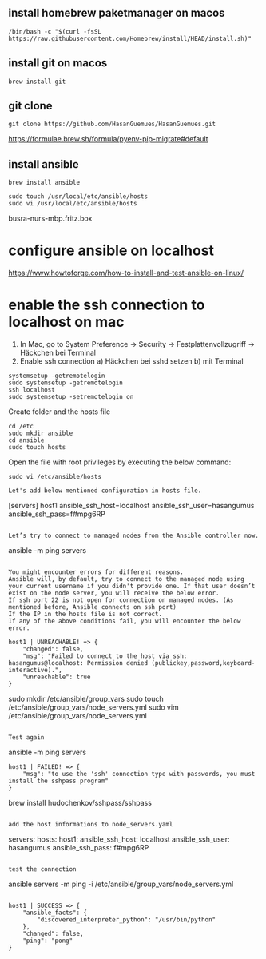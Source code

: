 ## install homebrew paketmanager on macos
```
/bin/bash -c "$(curl -fsSL https://raw.githubusercontent.com/Homebrew/install/HEAD/install.sh)"
```

## install git on macos
```
brew install git
```

## git clone
```
git clone https://github.com/HasanGuemues/HasanGuemues.git
```

https://formulae.brew.sh/formula/pyenv-pip-migrate#default

## install ansible
```
brew install ansible
```

```
sudo touch /usr/local/etc/ansible/hosts
sudo vi /usr/local/etc/ansible/hosts
```


busra-nurs-mbp.fritz.box
# configure ansible on localhost
https://www.howtoforge.com/how-to-install-and-test-ansible-on-linux/
# enable the ssh connection to localhost on mac

1) In Mac, go to System Preference -> Security  -> Festplattenvollzugriff -> Häckchen bei Terminal 
2) Enable ssh connection
a) Häckchen bei sshd setzen
b) mit Terminal
```
systemsetup -getremotelogin
sudo systemsetup -getremotelogin
ssh localhost
sudo systemsetup -setremotelogin on
```
Create folder and the hosts file
```
cd /etc
sudo mkdir ansible
cd ansible
sudo touch hosts
```

Open the file with root privileges by executing the below command:
```
sudo vi /etc/ansible/hosts

Let's add below mentioned configuration in hosts file.
```
[servers]
host1 ansible_ssh_host=localhost ansible_ssh_user=hasangumus ansible_ssh_pass=f#mpg6RP
```

Let’s try to connect to managed nodes from the Ansible controller now.
```
ansible -m ping servers
```

You might encounter errors for different reasons. 
Ansible will, by default, try to connect to the managed node using your current username if you didn't provide one. If that user doesn’t exist on the node server, you will receive the below error.
If ssh port 22 is not open for connection on managed nodes. (As mentioned before, Ansible connects on ssh port)
If the IP in the hosts file is not correct.
If any of the above conditions fail, you will encounter the below error. 

host1 | UNREACHABLE! => {
    "changed": false,
    "msg": "Failed to connect to the host via ssh: hasangumus@localhost: Permission denied (publickey,password,keyboard-interactive).",
    "unreachable": true
}

```
sudo mkdir /etc/ansible/group_vars
sudo touch /etc/ansible/group_vars/node_servers.yml
sudo vim /etc/ansible/group_vars/node_servers.yml
```

Test again
```
ansible -m ping servers
```
host1 | FAILED! => {
    "msg": "to use the 'ssh' connection type with passwords, you must install the sshpass program"
}

```
brew install hudochenkov/sshpass/sshpass
```

add the host informations to node_servers.yaml
```
servers:
  hosts:
    host1:
      ansible_ssh_host: localhost
      ansible_ssh_user: hasangumus
      ansible_ssh_pass: f#mpg6RP
``` 

test the connection
```
ansible servers -m ping -i /etc/ansible/group_vars/node_servers.yml 
```

host1 | SUCCESS => {
    "ansible_facts": {
        "discovered_interpreter_python": "/usr/bin/python"
    },
    "changed": false,
    "ping": "pong"
}